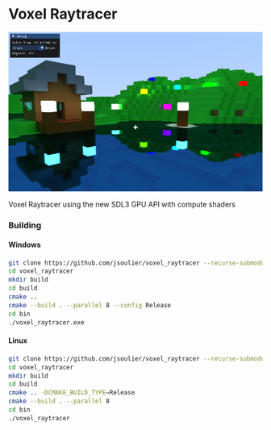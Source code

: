 # Voxel Raytracer

![](image.png)

Voxel Raytracer using the new SDL3 GPU API with compute shaders

### Building

#### Windows

```bash
git clone https://github.com/jsoulier/voxel_raytracer --recurse-submodules
cd voxel_raytracer
mkdir build
cd build
cmake ..
cmake --build . --parallel 8 --config Release
cd bin
./voxel_raytracer.exe
```

#### Linux

```bash
git clone https://github.com/jsoulier/voxel_raytracer --recurse-submodules
cd voxel_raytracer
mkdir build
cd build
cmake .. -DCMAKE_BUILD_TYPE=Release
cmake --build . --parallel 8
cd bin
./voxel_raytracer
```